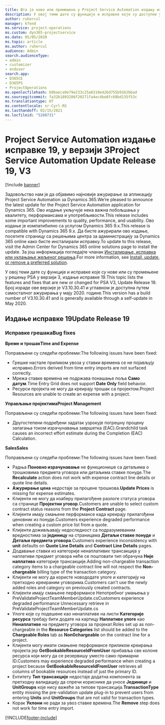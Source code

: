 ```yaml
---
title: Шта је ново или промењено у Project Service Automation издању исправке 19 у верзији 3
description: У овој теми дате су функције и исправке које су доступне у Project Service Automation издању исправке 19 у верзији 3.
author: ruhercul
manager: kfend
ms.service: project-operations
ms.custom: dyn365-projectservice
ms.date: 05/05/2020
ms.topic: article
ms.author: ruhercul
audience: Admin
search.audienceType:
- admin
- customizer
- enduser
search.app:
- D365CE
- D365PS
- ProjectOperations
ms.openlocfilehash: b9baeca9e79e233c25a6310e426d755b9162bbad
ms.sourcegitcommit: fa32b1893286f20271fa4ec4be8fc68bd135f53c
ms.translationtype: HT
ms.contentlocale: sr-Cyrl-RS
ms.lasthandoff: 02/15/2021
ms.locfileid: "5280731"
---
```

# <a name="project-service-automation-update-release-19-v3"></a><span data-ttu-id="2d69e-103">Project Service Automation издање исправке 19, у верзији 3</span><span class="sxs-lookup"><span data-stu-id="2d69e-103">Project Service Automation Update Release 19, V3</span></span>

[!include [banner](../includes/psa-now-project-operations.md)]

<span data-ttu-id="2d69e-104">Задовољство нам је да објавимо најновије ажурирање за апликацију Project Service Automation за Dynamics 365.</span><span class="sxs-lookup"><span data-stu-id="2d69e-104">We’re pleased to announce the latest update for the Project Service Automation application for Dynamics 365.</span></span> <span data-ttu-id="2d69e-105">Ово издање укључује нека важна побољшања у квалитету, перформансама и употребљивости.</span><span class="sxs-lookup"><span data-stu-id="2d69e-105">This release includes some important improvements to quality, performance, and usability.</span></span> <span data-ttu-id="2d69e-106">Ово издање је компатибилно са услугом Dynamics 365 9.x.</span><span class="sxs-lookup"><span data-stu-id="2d69e-106">This release is compatible with Dynamics 365 9.x.</span></span> <span data-ttu-id="2d69e-107">Да бисте ажурирали ово издање, посетите страницу са решењима центра за администрацију за Dynamics 365 online како бисте инсталирали исправку.</span><span class="sxs-lookup"><span data-stu-id="2d69e-107">To update to this release, visit the Admin Center for Dynamics 365 online solutions page to install the update.</span></span> <span data-ttu-id="2d69e-108">За још информација погледајте чланак [Инсталирање, исправка или уклањање жељеног решења](https://docs.microsoft.com/power-platform/admin/install-remove-preferred-solution).</span><span class="sxs-lookup"><span data-stu-id="2d69e-108">For more information, see [Install, update, or remove a preferred solution](https://docs.microsoft.com/power-platform/admin/install-remove-preferred-solution).</span></span>

<span data-ttu-id="2d69e-109">У овој теми дате су функције и исправке које су нове или су промењене у решењу PSA у верзији 3, издање исправке 19.</span><span class="sxs-lookup"><span data-stu-id="2d69e-109">This topic lists the features and fixes that are new or changed for PSA V3, Update Release 19.</span></span> <span data-ttu-id="2d69e-110">Број израде ове верзије је V3.10.30.41 и углавном је доступна путем самосталног ажурирања у мају 2020. године.</span><span class="sxs-lookup"><span data-stu-id="2d69e-110">This version has a build number of V3.10.30.41 and is generally available through a self-update in May 2020.</span></span>

## <a name="update-release-19"></a><span data-ttu-id="2d69e-111">Издање исправке 19</span><span class="sxs-lookup"><span data-stu-id="2d69e-111">Update Release 19</span></span>

### <a name="bug-fixes"></a><span data-ttu-id="2d69e-112">Исправке грешака</span><span class="sxs-lookup"><span data-stu-id="2d69e-112">Bug fixes</span></span>

<span data-ttu-id="2d69e-113">**Време и трошак**</span><span class="sxs-lookup"><span data-stu-id="2d69e-113">**Time and Expense**</span></span>

<span data-ttu-id="2d69e-114">Поправљени су следећи проблеми:</span><span class="sxs-lookup"><span data-stu-id="2d69e-114">The following issues have been fixed:</span></span> 

- <span data-ttu-id="2d69e-115">Грешке настале приликом увоза у ставки времена се не појављују исправно.</span><span class="sxs-lookup"><span data-stu-id="2d69e-115">Errors derived from time entry imports are not surfaced correctly.</span></span>
- <span data-ttu-id="2d69e-116">Мрежа ставке времена не подржава понашање поља **Само датум**.</span><span class="sxs-lookup"><span data-stu-id="2d69e-116">Time Entry Grid does not support **Date Only** field behavior.</span></span>
- <span data-ttu-id="2d69e-117">Ресурси пројекта не могу да креирају трошак са пројектом.</span><span class="sxs-lookup"><span data-stu-id="2d69e-117">Project Resources are unable to create an expense with a project.</span></span>

<span data-ttu-id="2d69e-118">**Управљање пројектима**</span><span class="sxs-lookup"><span data-stu-id="2d69e-118">**Project Management**</span></span>

<span data-ttu-id="2d69e-119">Поправљени су следећи проблеми:</span><span class="sxs-lookup"><span data-stu-id="2d69e-119">The following issues have been fixed:</span></span> 

-  <span data-ttu-id="2d69e-120">Другостепени подређени задатак узрокује погрешну процену залагања током израчунавања завршетка (EAC).</span><span class="sxs-lookup"><span data-stu-id="2d69e-120">Grandchild task causes an incorrect effort estimate during the Completion (EAC) Calculation.</span></span>

<span data-ttu-id="2d69e-121">**Sales**</span><span class="sxs-lookup"><span data-stu-id="2d69e-121">**Sales**</span></span>

<span data-ttu-id="2d69e-122">Поправљени су следећи проблеми:</span><span class="sxs-lookup"><span data-stu-id="2d69e-122">The following issues have been fixed:</span></span> 

- <span data-ttu-id="2d69e-123">Радња **Поновно израчунавање** не функционише са детаљима о трошковима предмета уговора или детаљима ставке понуде.</span><span class="sxs-lookup"><span data-stu-id="2d69e-123">The **Recalculate** action does not work with expense contract line details or quote line details.</span></span>
- <span data-ttu-id="2d69e-124">**Ажурирање цена** недостаје за процене трошкова.</span><span class="sxs-lookup"><span data-stu-id="2d69e-124">**Update Prices** is missing for expense estimates.</span></span>
-  <span data-ttu-id="2d69e-125">Клијенти не могу да изаберу прилагођене разлоге статуса уговора са странице **Пројектни уговор**.</span><span class="sxs-lookup"><span data-stu-id="2d69e-125">Customers are unable to select custom contract status reasons from the **Project Contract** page.</span></span>
- <span data-ttu-id="2d69e-126">Клијенти имају смањене перформансе када креирају прилагођени ценовник из понуде.</span><span class="sxs-lookup"><span data-stu-id="2d69e-126">Customers experience degraded performance when creating a custom price list from a quote.</span></span>
- <span data-ttu-id="2d69e-127">Клијенти доживљавају недоследност са подразумеваним вредностима за **јединицу** на страницама **Детаљи ставке понуде** и **Детаљи предмета уговора**.</span><span class="sxs-lookup"><span data-stu-id="2d69e-127">Customers experience inconsistency with **unit** defaults on **Quote Line Details** and **Contract Line Details** pages.</span></span>
- <span data-ttu-id="2d69e-128">Додавање ставки из категорије ненаплативих трансакција у наплативи предмет уговора неће се поштовати тип обрачуна **Није наплативо** категорије трансакције.</span><span class="sxs-lookup"><span data-stu-id="2d69e-128">Adding non-chargeable transaction category items to a chargeable contract line will not respect the **Non-chargeable** billing type of the transaction category.</span></span>
- <span data-ttu-id="2d69e-129">Клијенти не могу да користе новододате улоге и категорију на претходно креираним уговорима.</span><span class="sxs-lookup"><span data-stu-id="2d69e-129">Customers can't use the newly added roles and category on previously created contracts.</span></span>
- <span data-ttu-id="2d69e-130">Клијенти имају смањене перформансе Непотребног умањења у PreValidateProjectTeamMemberUpdate.cs</span><span class="sxs-lookup"><span data-stu-id="2d69e-130">Customers experience degraded performance Unnecessary retrieve in PreValidateProjectTeamMemberUpdate.cs</span></span>
- <span data-ttu-id="2d69e-131">Улоге које су подешене као ненаплативе на листи **Категорије ресурса** требају бити додате на картицу **Наплативе улоге** као **Ненаплативе** на предмету уговора за пројекат.</span><span class="sxs-lookup"><span data-stu-id="2d69e-131">Roles set up as non-chargeable in the **Resource Categories** list should be added to the **Chargeable Roles** tab as **Non0chargeable** on the contract line for a project.</span></span>
- <span data-ttu-id="2d69e-132">Клијенти могу имати смањене перформансе приликом креирања пројекта јер **GetBookableResourceIdFromUser** прибавља све колоне ресурса који могу да се резервишу уместо само примарни ID.</span><span class="sxs-lookup"><span data-stu-id="2d69e-132">Customers may experience degraded performance when creating a project because **GetBookableResourceIdFromUser** retrieves all columns of bookable resources instead of just the primary ID.</span></span>
- <span data-ttu-id="2d69e-133">Ентитету **Тип трансакције** недостаје додатна компонента за претходну валидацију да спречи кориснике да уносе **Јединице** и **UnitGroups** које нису важеће за типове трансакција.</span><span class="sxs-lookup"><span data-stu-id="2d69e-133">**TransactionType** entity missing the pre-validation update plug-in to prevent users from entering **Units** and **UnitGroups** that are not valid for transaction types.</span></span>
- <span data-ttu-id="2d69e-134">Корак **Уклони** не ради за увоз ставке времена.</span><span class="sxs-lookup"><span data-stu-id="2d69e-134">The **Remove** step does not work for time entry import.</span></span>


[!INCLUDE[footer-include](../includes/footer-banner.md)]